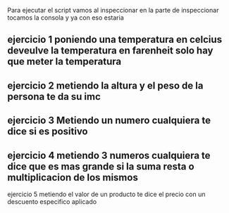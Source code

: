 Para ejecutar el script vamos al inspeccionar en la parte de inspeccionar tocamos la consola y ya con eso estaria



ejercicio 1 poniendo una temperatura en celcius deveulve la temperatura en farenheit
solo hay que meter la temperatura
--------------------------------------------------------------------------------------------------
ejercicio 2 metiendo la altura y el peso de la persona te da su imc
--------------------------------------------------------------------------------------------------
ejercicio 3 Metiendo un numero cualquiera te dice si es positivo
--------------------------------------------------------------------------------------------------
ejercicio 4 metiendo 3 numeros cualquiera te dice que es mas grande si la suma resta o multiplicacion de los mismos
--------------------------------------------------------------------------------------------------
ejercicio 5 metiendo el valor de un producto te dice el precio con un descuento especifico aplicado
